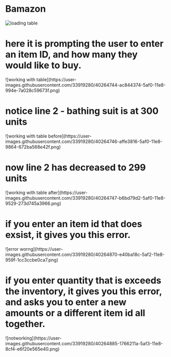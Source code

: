 # Bamazon

![loading table](https://user-images.githubusercontent.com/33919280/40264728-7633f33c-5af0-11e8-8dd5-490dbfdf7079.png)

<h1>here it is prompting the user to enter an item ID, and how many they would like to buy.</h1>
![working with table](https://user-images.githubusercontent.com/33919280/40264744-ac844374-5af0-11e8-994e-7a028c59673f.png)
<h1>notice line 2 - bathing suit is at 300 units</h1>
![working with table before](https://user-images.githubusercontent.com/33919280/40264746-affe3816-5af0-11e8-9864-672ba568e42f.png)
<h1>now line 2 has decreased to 299 units </h1>
![working with table after](https://user-images.githubusercontent.com/33919280/40264747-b6bd79d2-5af0-11e8-9529-273d745a3966.png)
<h1>if you enter an item id that does exsist, it gives you this error.</h1>
![error worng](https://user-images.githubusercontent.com/33919280/40264870-e40ba18c-5af2-11e8-959f-1cc3ccbe0ca7.png)
<h1>if you enter quantity that is exceeds the inventory, it gives you this error, and asks you to enter a new amounts or a different item id all together.</h1>
![notworking](https://user-images.githubusercontent.com/33919280/40264885-1766211a-5af3-11e8-8cf4-e6f20e565e40.png)
